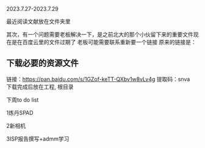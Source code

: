 2023.7.27-2023.7.29

最近阅读文献放在文件夹里

其次，有一个问题需要老板解决一下，是之前北大的那个小伙留下来的重要文件现在是在百度云里的文件过期了
老板可能需要联系重新要一个链接
原来的链接是：

## 下载必要的资源文件
链接：https://pan.baidu.com/s/1GZof-keTT-QXbv1w8vLv4g 
提取码：snva   
下载完成后放在工程, 根目录





下周to do list

1炼丹SPAD

2新相机

3ISP报告撰写+admm学习

